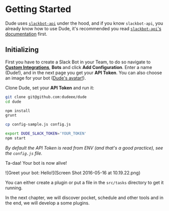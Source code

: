 # Getting Started

 Dude uses [`slackbot-api`](https://github.com/mdibaiee/slackbot-api) under the hood, and if you know `slackbot-api`, you already know how to use Dude, it's recommended you read [`slackbot-api`'s documentation](https://mdibaiee.gitbooks.io/slackbot-api/content/) first.
 
## Initializing

 First you have to create a Slack Bot in your Team, to do so navigate to **[Custom Integrations](https://pichak.slack.com/apps/manage/custom-integrations)**, **Bots** and click **Add Configuration**. Enter a name (Dude!), and in the next page you get your **API Token**. You can also choose an image for your bot ([Dude's avatar!](https://raw.githubusercontent.com/dudeee/dude/master/avatar.png)).
 
 Clone Dude, set your **API Token** and run it:
 
 ```bash
 git clone git@github.com:dudeee/dude
 cd dude
 
 npm install
 grunt
 
 cp config-sample.js config.js
 
 export DUDE_SLACK_TOKEN='YOUR_TOKEN'
 npm start
 ``` 
 *By default the API Token is read from ENV (and that's a good practice), see the `config.js` file.*
 
 Ta-daa! Your bot is now alive!
 
 
 ![Greet your bot: Hello!](Screen Shot 2016-05-16 at 10.19.22.png)
 
 You can either create a plugin or put a file in the `src/tasks` directory to get it running.
 
 In the next chapter, we will discover pocket, schedule and other tools and in the end, we will develop a some plugins.